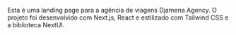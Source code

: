 Esta é uma landing page para a agência de viagens Djamena Agency. O projeto foi desenvolvido com Next.js, React e estilizado com Tailwind CSS e a biblioteca NextUI.